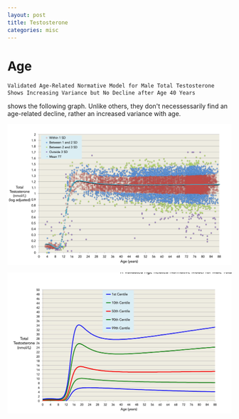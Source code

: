 ```yaml
---
layout: post
title: Testosterone
categories: misc
---
```

# Age

```
Validated Age-Related Normative Model for Male Total Testosterone Shows Increasing Variance but No Decline after Age 40 Years
```

shows the following graph. Unlike others, they don't necessessarily find an age-related decline, rather an increased variance with age.

![](/media/Kelsey%20et%20Al%20testo%20age.png)

![](/media/Kelsey%20et%20Al.%20testo%20age%20percentiles.png)